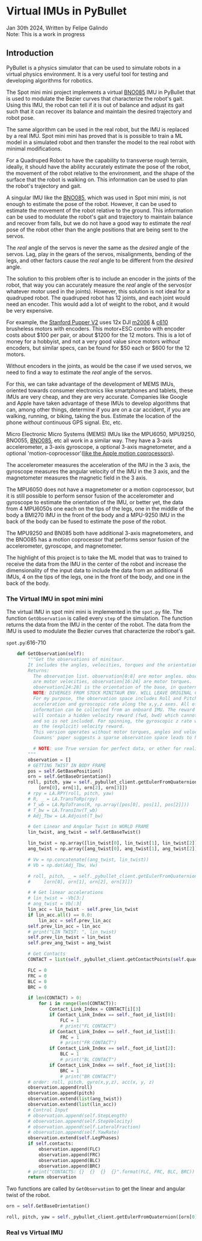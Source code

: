 # Virtual IMUs in PyBullet

Jan 30th 2024, Written by Felipe Galindo
</br>Note: This is a work in progress</br>
## Introduction

PyBullet is a physics simulator that can be used to simulate robots in a virtual physics environment. It is a very useful tool for testing and developing algorithms for robotics.

The Spot mini mini project implements a virtual [BNO085](https://learn.adafruit.com/adafruit-9-dof-orientation-imu-fusion-breakout-bno085/overview) IMU in PyBullet that is used to modulate the Bezier curves that characterize the robot's gait. Using this IMU, the robot can tell if it is out of balance and adjust its gait such that it can recover its balance and maintain the desired trajectory and robot pose.

The same algorithm can be used in the real robot, but the IMU is replaced by a real IMU. Spot mini mini has proved that is is possible to train a ML model in a simulated robot and then transfer the model to the real robot with minimal modifications. 

For a Quadruped Robot to have the capability to transverse rough terrain, ideally, it should have the ability accurately estimate the pose of the robot, the movement of the robot relative to the environment, and the shape of the surface that the robot is walking on. This information can be used to plan the robot's trajectory and gait.

A singular IMU like the [BNO085](https://learn.adafruit.com/adafruit-9-dof-orientation-imu-fusion-breakout-bno085/overview), which was used in Spot mini mini, is not enough to estimate the pose of the robot. However, it can be used to estimate the movement of the robot relative to the ground. This information can be used to modulate the robot's gait and trajectory to maintain balance and recover from falls, but we do not have a good way to estimate the *real* pose of the robot other than the angle positions that are being sent to the servos. 


The *real* angle of the servos is never the same as the *desired* angle of the servos. Lag, play in the gears of the servos, misalignments, bending of the legs, and other factors cause the *real* angle to be different from the *desired* angle. 

The solution to this problem ofter is to include an encoder in the joints of the robot, that way you can accurately measure the *real* angle of the servos(or whatever motor used in the joints). However, this solution is not ideal for a quadruped robot. The quadruped robot has 12 joints, and each joint would need an encoder. This would add a lot of weight to the robot, and it would be very expensive.

For example, the [Stanford Pupper V2](https://pupper-independent-study.readthedocs.io/en/latest/) uses 12x DJI [m2006](https://store.dji.com/product/rm-m2006-p36-brushless-motor?vid=40031) & [c610](https://store.dji.com/product/rm-c610-brushless-dc-motor-speed-control?vid=40021) brusheless motors with encoders. This motor+ESC combo with encoder costs about $100 per pair, or about $1200 for the 12 motors. This is a lot of money for a hobbyist, and not a very good value since motors *without* encoders, but similar specs, can be found for $50 each or $600 for the 12 motors.

Without encoders in the joints, as would be the case if we used servos, we need to find a way to estimate the *real* angle of the servos. 

For this, we can take advantage of the development of MEMS IMUs, oriented towards consumer electronics like smartphones and tablets, these IMUs are very cheap, and they are very accurate. 
Companies like Google and Apple have taken advantage of these IMUs to develop algorithms that can, among other things, determine if you are on a car accident, if you are walking, running, or biking, taking the bus. Estimate the location of the phone *without* continuous GPS signal. Etc, etc.

Micro Electronic Micro Systems (MEMS) IMUs like the MPU6050, MPU9250, BNO055, [BNO085](https://learn.adafruit.com/adafruit-9-dof-orientation-imu-fusion-breakout-bno085/overview), etc all work in a similar way. They have a 3-axis accelerometer, a 3-axis gyroscope, a optional 3-axis magnetometer, and a optional 'motion-coprocessor'([like the Apple motion coprocessors](https://en.wikipedia.org/wiki/Apple_motion_coprocessors)).

The accelerometer measures the acceleration of the IMU in the 3 axis, the gyroscope measures the angular velocity of the IMU in the 3 axis, and the magnetometer measures the magnetic field in the 3 axis.

The MPU6050 does not have a magnetometer or a motion coprocessor, but it is still possible to perform sensor fusion of the accelerometer and gyroscope to estimate the orientation of the IMU, or better yet, the data from 4 MPU6050s one each on the tips of the legs, one in the middle of the body a BMI270 IMU in the front of the body and a MPU-9250 IMU in the back of the body can be fused to estimate the pose of the robot.

The MPU9250 and BN085 both have additional 3-axis magnetometers, and the BNO085 has a motion coprocessor that performs sensor fusion of the accelerometer, gyroscope, and magnetometer. 

The highlight of this project is to take the ML model that was to trained to receive the data from the IMU in the center of the robot and increase the dimensionality of the input data to include the data from an additional 6 IMUs, 4 on the tips of the legs, one in the front of the body, and one in the back of the body.

### The Virtual IMU in spot mini mini
The virtual IMU in spot mini mini is implemented in the `spot.py` file. The function `GetObservation` is called every `step` of the simulation. The function returns the data from the IMU in the center of the robot. The data from the IMU is used to modulate the Bezier curves that characterize the robot's gait.

`spot.py`:616-710 
```python
    def GetObservation(self):
        """Get the observations of minitaur.
        It includes the angles, velocities, torques and the orientation of the base.
        Returns:
          The observation list. observation[0:8] are motor angles. observation[8:16]
          are motor velocities, observation[16:24] are motor torques.
          observation[24:28] is the orientation of the base, in quaternion form.
          NOTE: DIVERGES FROM STOCK MINITAUR ENV. WILL LEAVE ORIGINAL COMMENTED
          For my purpose, the observation space includes Roll and Pitch, as well as
          acceleration and gyroscopic rate along the x,y,z axes. All of this
          information can be collected from an onboard IMU. The reward function
          will contain a hidden velocity reward (fwd, bwd) which cannot be measured
          and so is not included. For spinning, the gyroscopic z rate will be used
          as the (explicit) velocity reward.
          This version operates without motor torques, angles and velocities. Erwin
          Coumans' paper suggests a sparse observation space leads to higher reward

          # NOTE: use True version for perfect data, or other for realistic data
        """
        observation = []
        # GETTING TWIST IN BODY FRAME
        pos = self.GetBasePosition()
        orn = self.GetBaseOrientation()
        roll, pitch, yaw = self._pybullet_client.getEulerFromQuaternion(
            [orn[0], orn[1], orn[2], orn[3]])
        # rpy = LA.RPY(roll, pitch, yaw)
        # R, _ = LA.TransToRp(rpy)
        # T_wb = LA.RpToTrans(R, np.array([pos[0], pos[1], pos[2]]))
        # T_bw = LA.TransInv(T_wb)
        # Adj_Tbw = LA.Adjoint(T_bw)

        # Get Linear and Angular Twist in WORLD FRAME
        lin_twist, ang_twist = self.GetBaseTwist()

        lin_twist = np.array([lin_twist[0], lin_twist[1], lin_twist[2]])
        ang_twist = np.array([ang_twist[0], ang_twist[1], ang_twist[2]])

        # Vw = np.concatenate((ang_twist, lin_twist))
        # Vb = np.dot(Adj_Tbw, Vw)

        # roll, pitch, _ = self._pybullet_client.getEulerFromQuaternion(
        #     [orn[0], orn[1], orn[2], orn[3]])

        # # Get linear accelerations
        # lin_twist = -Vb[3:]
        # ang_twist = Vb[:3]
        lin_acc = lin_twist - self.prev_lin_twist
        if lin_acc.all() == 0.0:
            lin_acc = self.prev_lin_acc
        self.prev_lin_acc = lin_acc
        # print("LIN TWIST: ", lin_twist)
        self.prev_lin_twist = lin_twist
        self.prev_ang_twist = ang_twist

        # Get Contacts
        CONTACT = list(self._pybullet_client.getContactPoints(self.quadruped))

        FLC = 0
        FRC = 0
        BLC = 0
        BRC = 0

        if len(CONTACT) > 0:
            for i in range(len(CONTACT)):
                Contact_Link_Index = CONTACT[i][3]
                if Contact_Link_Index == self._foot_id_list[0]:
                    FLC = 1
                    # print("FL CONTACT")
                if Contact_Link_Index == self._foot_id_list[1]:
                    FRC = 1
                    # print("FR CONTACT")
                if Contact_Link_Index == self._foot_id_list[2]:
                    BLC = 1
                    # print("BL CONTACT")
                if Contact_Link_Index == self._foot_id_list[3]:
                    BRC = 1
                    # print("BR CONTACT")
        # order: roll, pitch, gyro(x,y,z), acc(x, y, z)
        observation.append(roll)
        observation.append(pitch)
        observation.extend(list(ang_twist))
        observation.extend(list(lin_acc))
        # Control Input
        # observation.append(self.StepLength)
        # observation.append(self.StepVelocity)
        # observation.append(self.LateralFraction)
        # observation.append(self.YawRate)
        observation.extend(self.LegPhases)
        if self.contacts:
            observation.append(FLC)
            observation.append(FRC)
            observation.append(BLC)
            observation.append(BRC)
        # print("CONTACTS: {}  {}  {}  {}".format(FLC, FRC, BLC, BRC))
        return observation

```
Two functions are called by `GetObservation` to get the linear and angular twist of the robot. 


```python
orn = self.GetBaseOrientation()

```

```python
roll, pitch, yaw = self._pybullet_client.getEulerFromQuaternion([orn[0], orn[1], orn[2], orn[3]])
```


### Real vs Virtual IMU